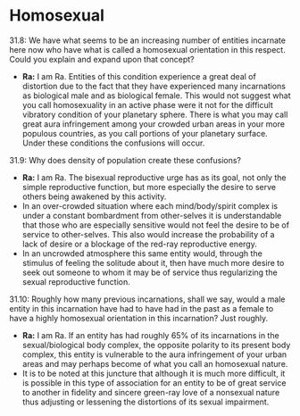# Homosexual
31.8: We have what seems to be an increasing number of entities incarnate here now who have what is called a homosexual orientation in this respect. Could you explain and expand upon that concept?
- **Ra:** I am Ra. Entities of this condition experience a great deal of distortion due to the fact that they have experienced many incarnations as biological male and as biological female. This would not suggest what you call homosexuality in an active phase were it not for the difficult vibratory condition of your planetary sphere. There is what you may call great aura infringement among your crowded urban areas in your more populous countries, as you call portions of your planetary surface. Under these conditions the confusions will occur.

31.9: Why does density of population create these confusions?
- **Ra:** I am Ra. The bisexual reproductive urge has as its goal, not only the simple reproductive function, but more especially the desire to serve others being awakened by this activity.  
- In an over-crowded situation where each mind/body/spirit complex is under a constant bombardment from other-selves it is understandable that those who are especially sensitive would not feel the desire to be of service to other-selves. This also would increase the probability of a lack of desire or a blockage of the red-ray reproductive energy.
- In an uncrowded atmosphere this same entity would, through the stimulus of feeling the solitude about it, then have much more desire to seek out someone to whom it may be of service thus regularizing the sexual reproductive function.

31.10: Roughly how many previous incarnations, shall we say, would a male entity in this incarnation have had to have had in the past as a female to have a highly homosexual orientation in this incarnation? Just roughly.
- **Ra:** I am Ra. If an entity has had roughly 65% of its incarnations in the sexual/biological body complex, the opposite polarity to its present body complex, this entity is vulnerable to the aura infringement of your urban areas and may perhaps become of what you call an homosexual nature.
- It is to be noted at this juncture that although it is much more difficult, it is possible in this type of association for an entity to be of great service to another in fidelity and sincere green-ray love of a nonsexual nature thus adjusting or lessening the distortions of its sexual impairment.